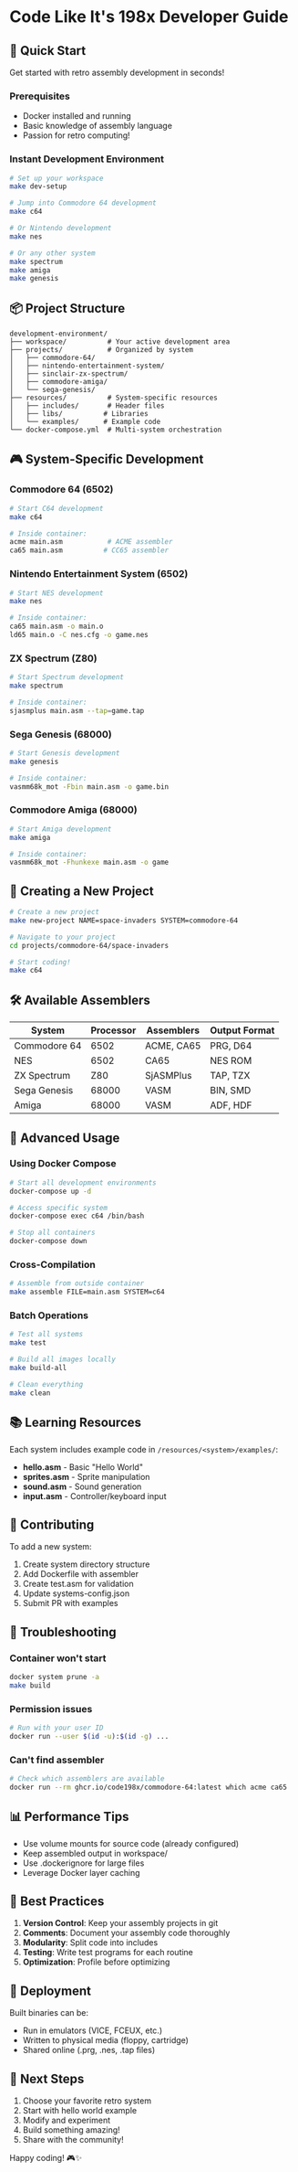 # Code Like It's 198x Developer Guide

## 🚀 Quick Start

Get started with retro assembly development in seconds!

### Prerequisites
- Docker installed and running
- Basic knowledge of assembly language
- Passion for retro computing!

### Instant Development Environment

```bash
# Set up your workspace
make dev-setup

# Jump into Commodore 64 development
make c64

# Or Nintendo development
make nes

# Or any other system
make spectrum
make amiga
make genesis
```

## 📦 Project Structure

```
development-environment/
├── workspace/          # Your active development area
├── projects/           # Organized by system
│   ├── commodore-64/
│   ├── nintendo-entertainment-system/
│   ├── sinclair-zx-spectrum/
│   ├── commodore-amiga/
│   └── sega-genesis/
├── resources/          # System-specific resources
│   ├── includes/       # Header files
│   ├── libs/          # Libraries
│   └── examples/      # Example code
└── docker-compose.yml  # Multi-system orchestration
```

## 🎮 System-Specific Development

### Commodore 64 (6502)
```bash
# Start C64 development
make c64

# Inside container:
acme main.asm           # ACME assembler
ca65 main.asm          # CC65 assembler
```

### Nintendo Entertainment System (6502)
```bash
# Start NES development
make nes

# Inside container:
ca65 main.asm -o main.o
ld65 main.o -C nes.cfg -o game.nes
```

### ZX Spectrum (Z80)
```bash
# Start Spectrum development
make spectrum

# Inside container:
sjasmplus main.asm --tap=game.tap
```

### Sega Genesis (68000)
```bash
# Start Genesis development
make genesis

# Inside container:
vasmm68k_mot -Fbin main.asm -o game.bin
```

### Commodore Amiga (68000)
```bash
# Start Amiga development
make amiga

# Inside container:
vasmm68k_mot -Fhunkexe main.asm -o game
```

## 📝 Creating a New Project

```bash
# Create a new project
make new-project NAME=space-invaders SYSTEM=commodore-64

# Navigate to your project
cd projects/commodore-64/space-invaders

# Start coding!
make c64
```

## 🛠️ Available Assemblers

| System | Processor | Assemblers | Output Format |
|--------|-----------|------------|---------------|
| Commodore 64 | 6502 | ACME, CA65 | PRG, D64 |
| NES | 6502 | CA65 | NES ROM |
| ZX Spectrum | Z80 | SjASMPlus | TAP, TZX |
| Sega Genesis | 68000 | VASM | BIN, SMD |
| Amiga | 68000 | VASM | ADF, HDF |

## 🔧 Advanced Usage

### Using Docker Compose

```bash
# Start all development environments
docker-compose up -d

# Access specific system
docker-compose exec c64 /bin/bash

# Stop all containers
docker-compose down
```

### Cross-Compilation

```bash
# Assemble from outside container
make assemble FILE=main.asm SYSTEM=c64
```

### Batch Operations

```bash
# Test all systems
make test

# Build all images locally
make build-all

# Clean everything
make clean
```

## 📚 Learning Resources

Each system includes example code in `/resources/<system>/examples/`:

- **hello.asm** - Basic "Hello World"
- **sprites.asm** - Sprite manipulation
- **sound.asm** - Sound generation
- **input.asm** - Controller/keyboard input

## 🤝 Contributing

To add a new system:

1. Create system directory structure
2. Add Dockerfile with assembler
3. Create test.asm for validation
4. Update systems-config.json
5. Submit PR with examples

## 🐛 Troubleshooting

### Container won't start
```bash
docker system prune -a
make build
```

### Permission issues
```bash
# Run with your user ID
docker run --user $(id -u):$(id -g) ...
```

### Can't find assembler
```bash
# Check which assemblers are available
docker run --rm ghcr.io/code198x/commodore-64:latest which acme ca65
```

## 📊 Performance Tips

- Use volume mounts for source code (already configured)
- Keep assembled output in workspace/
- Use .dockerignore for large files
- Leverage Docker layer caching

## 🎯 Best Practices

1. **Version Control**: Keep your assembly projects in git
2. **Comments**: Document your assembly code thoroughly
3. **Modularity**: Split code into includes
4. **Testing**: Write test programs for each routine
5. **Optimization**: Profile before optimizing

## 🚢 Deployment

Built binaries can be:
- Run in emulators (VICE, FCEUX, etc.)
- Written to physical media (floppy, cartridge)
- Shared online (.prg, .nes, .tap files)

## 📖 Next Steps

1. Choose your favorite retro system
2. Start with hello world example
3. Modify and experiment
4. Build something amazing!
5. Share with the community!

Happy coding! 🎮✨